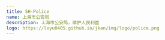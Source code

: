 ```yaml
---
title: SH-Police
name: 上海市公安局
description: 上海市公安局，维护人民利益
logo: https://lxyu0405.github.io/jkan/img/logo/police.png
---
```

